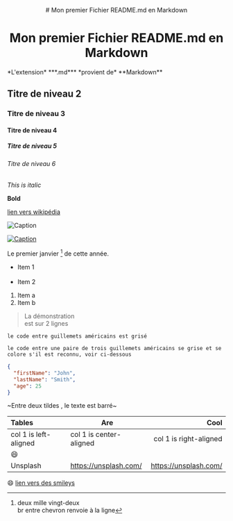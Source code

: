 <p align="center">
# Mon premier Fichier README.md en Markdown
</p>
<h1 align="center">Mon premier Fichier README.md en Markdown</h1>
*L'extension* ***.md*** *provient de* **Markdown**

## Titre de niveau 2

### Titre de niveau 3

#### Titre de niveau 4

##### Titre de niveau 5

###### Titre de niveau 6

*This is italic*


**Bold**

[lien vers wikipédia](https://fr.wikipedia.org)

![Caption](https://camo.githubusercontent.com/fb936e68a052eca6a4a8cd34217732ae9c54d27b4f926cc0f46213270d9a8983/687474703a2f2f692e696d6775722e636f6d2f68524c75657a322e706e67)

[![Caption](https://camo.githubusercontent.com/fb936e68a052eca6a4a8cd34217732ae9c54d27b4f926cc0f46213270d9a8983/687474703a2f2f692e696d6775722e636f6d2f68524c75657a322e706e67)](https://fr.wikipedia.org)

Le premier janvier [^1] de cette année. 
[^1]: deux mille vingt-deux
<br/> br entre chevron renvoie à la ligne

* Item 1 <br/><br/>
* Item 2	

1. Item a 
&nbsp;
2. Item b
	
> La démonstration  <br/> est sur 2 lignes
	
`le code entre guillemets américains est grisé`

```le code entre une paire de trois guillemets américains se grise et se colore s'il est reconnu, voir ci-dessous ```	
```json
{
  "firstName": "John",
  "lastName": "Smith",
  "age": 25
}
```

~Entre deux tildes , le texte est barré~

| Tables | Are | Cool |
|:-|-|-:|
|col 1 is left-aligned|col 1 is center-aligned|col 1 is right-aligned|
|:smile:|||
|Unsplash|https://unsplash.com/| https://unsplash.com/

:smile:
[lien vers des smileys](https://www.webfx.com/tools/emoji-cheat-sheet/)
